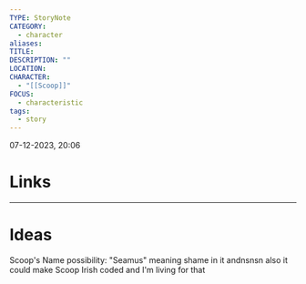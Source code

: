 ```yaml
---
TYPE: StoryNote
CATEGORY:
  - character
aliases: 
TITLE: 
DESCRIPTION: ""
LOCATION: 
CHARACTER:
  - "[[Scoop]]"
FOCUS:
  - characteristic
tags:
  - story
---
```


07-12-2023, 20:06



# Links



- - - 
# Ideas


Scoop's Name possibility: "Seamus" meaning shame in it andnsnsn also it could make Scoop Irish coded and I'm living for that